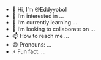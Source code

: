 - 👋 Hi, I’m @Eddyyobol
- 👀 I’m interested in ...
- 🌱 I’m currently learning ...
- 💞️ I’m looking to collaborate on ...
- 📫 How to reach me ...
- 😄 Pronouns: ...
- ⚡ Fun fact: ...

<!---
Eddyyobol/Eddyyobol is a ✨ special ✨ repository because its `README.md` (this file) appears on your GitHub profile.
You can click the Preview link to take a look at your changes.
--->
